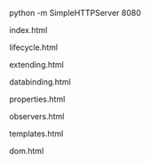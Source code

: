 python -m SimpleHTTPServer 8080


index.html

lifecycle.html

extending.html

databinding.html

properties.html

observers.html

templates.html

dom.html
